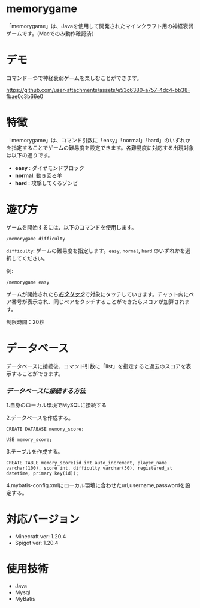 # memorygame

「memorygame」は、Javaを使用して開発されたマインクラフト用の神経衰弱ゲームです。(Macでのみ動作確認済）


# デモ

コマンド一つで神経衰弱ゲームを楽しむことができます。


https://github.com/user-attachments/assets/e53c6380-a757-4dc4-bb38-fbae0c3b66e0



# 特徴

「memorygame」は、コマンド引数に「easy」「normal」「hard」のいずれかを指定することでゲームの難易度を設定できます。各難易度に対応する出現対象は以下の通りです。

* **easy** : ダイヤモンドブロック
* **normal**: 動き回る羊
* **hard**  : 攻撃してくるゾンビ


# 遊び方

ゲームを開始するには、以下のコマンドを使用します。

```
/memorygame difficulty
```

`difficulty`: ゲームの難易度を指定します。`easy`, `normal`, `hard` のいずれかを選択してください。

例:
```
/memorygame easy
```

ゲームが開始されたら<ins>***右クリック***</ins>で対象にタッチしていきます。チャット内にペア番号が表示され、同じペアをタッチすることができたらスコアが加算されます。

制限時間：20秒

# データベース

データベースに接続後、コマンド引数に「list」を指定すると過去のスコアを表示することができます。

### ***データベースに接続する方法***

1.自身のローカル環境でMySQLに接続する

2.データベースを作成する。

```
CREATE DATABASE memory_score;
```
```
USE memory_score;
```  
3.テーブルを作成する。

```
CREATE TABLE memory_score(id int auto_increment, player_name varchar(100), score int, difficulty varchar(30), registered_at datetime, primary key(id));
```
   
4.mybatis-config.xmlにローカル環境に合わせたurl,username,passwordを設定する。

# 対応バージョン

* Minecraft ver: 1.20.4
* Spigot ver: 1.20.4


# 使用技術

* Java
* Mysql
* MyBatis
